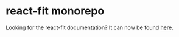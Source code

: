 # react-fit monorepo

Looking for the react-fit documentation? It can now be found [here](packages/react-fit/README.md).
